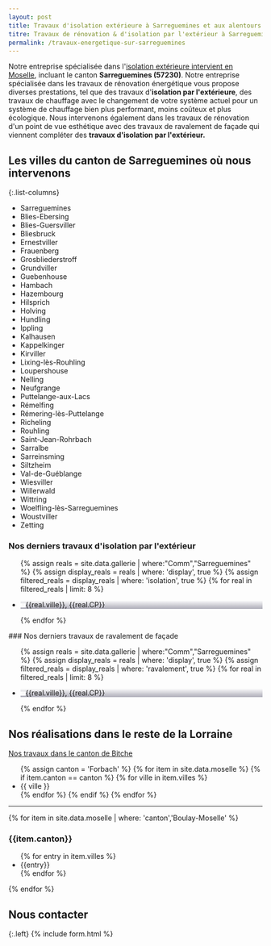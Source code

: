 ```yaml
---
layout: post
title: Travaux d'isolation extérieure à Sarreguemines et aux alentours
titre: Travaux de rénovation & d'isolation par l'extérieur à Sarreguemines et aux alentours
permalink: /travaux-energetique-sur-sarreguemines
---
```

Notre entreprise spécialisée dans l'[isolation extérieure intervient en Moselle](/isolation-extérieure/), incluant le canton <strong>Sarreguemines (57230)</strong>. 
Notre entreprise spécialisée dans les travaux de rénovation énergétique vous propose diverses prestations, tel que des travaux d'<strong>isolation par l'extérieure</strong>, des travaux de chauffage avec le changement de votre système actuel pour un système de chauffage bien plus performant, moins coûteux et plus écologique. Nous intervenons également dans les travaux de rénovation d'un point de vue esthétique avec des travaux de ravalement de façade qui viennent compléter des <strong>travaux d'isolation par l'extérieur.</strong>
## Les villes du canton de Sarreguemines où nous intervenons

{:.list-columns}
- Sarreguemines
- Blies-Ebersing
- Blies-Guersviller
- Bliesbruck
- Ernestviller
- Frauenberg
- Grosbliederstroff
- Grundviller
- Guebenhouse
- Hambach
- Hazembourg
- Hilsprich
- Holving
- Hundling
- Ippling
- Kalhausen
- Kappelkinger
- Kirviller
- Lixing-lès-Rouhling
- Loupershouse
- Nelling
- Neufgrange
- Puttelange-aux-Lacs
- Rémelfing
- Rémering-lès-Puttelange
- Richeling
- Rouhling
- Saint-Jean-Rohrbach
- Sarralbe
- Sarreinsming
- Siltzheim
- Val-de-Guéblange
- Wiesviller
- Willerwald
- Wittring
- Woelfling-lès-Sarreguemines
- Woustviller
- Zetting

### Nos derniers travaux d'isolation par l'extérieur
  <ul class="grid four">
  	{% assign reals = site.data.gallerie | where:"Comm","Sarreguemines" %}
    {% assign display_reals = reals | where: 'display', true %}
    {% assign filtered_reals = display_reals | where: 'isolation', true %}
    {% for real in filtered_reals | limit: 8 %}
      <li class="item-grid realisation" onclick="closebox()" style="background-image: linear-gradient(0deg, rgba(2,0,36,0.3197872899159664) 0%, rgba(255,255,255,0) 100%),url(../assets/images/realisations/{{real.img}});" data-image="{{real.img}}" data-ville="{{real.ville}}" data-cp="{{real.CP}}">
        <img src="../assets/images/realisations/{{real.img}}" alt="travaux de rénovation de façade à {{real.ville}}" style="display: none;">
        <p><img src="../assets/images/icones/map-marker.png" width="10">{{real.ville}}, {{real.CP}}</p>
      </li>
    {% endfor %}
  </ul>
### Nos derniers travaux de ravalement de façade
  <ul class="grid four">
  	{% assign reals = site.data.gallerie | where:"Comm","Sarreguemines" %}
    {% assign display_reals = reals | where: 'display', true %}
    {% assign filtered_reals = display_reals | where: 'ravalement', true %}
    {% for real in filtered_reals | limit: 8 %}
      <li class="item-grid realisation" onclick="closebox()" style="background-image: linear-gradient(0deg, rgba(2,0,36,0.3197872899159664) 0%, rgba(255,255,255,0) 100%),url(../assets/images/realisations/{{real.img}});" data-image="{{real.img}}" data-ville="{{real.ville}}" data-cp="{{real.CP}}">
        <img src="../assets/images/realisations/{{real.img}}" alt="travaux de rénovation de façade à {{real.ville}}" style="display: none;">
        <p><img src="../assets/images/icones/map-marker.png" width="10">{{real.ville}}, {{real.CP}}</p>
      </li>
    {% endfor %}
  </ul>

## Nos réalisations dans le reste de la Lorraine
[Nos travaux dans le canton de Bitche](/travaux-energetique-sur-bitche)

<ul>
{% assign canton = 'Forbach' %}
{% for item in site.data.moselle %}
  {% if item.canton == canton %}
    {% for ville in item.villes %}
      <li>{{ ville }}</li>
    {% endfor %}
  {% endif %}
{% endfor %}
</ul>
<hr>
{% for item in site.data.moselle | where: 'canton','Boulay-Moselle' %}
<h3>{{item.canton}}</h3>
<ul>
{% for entry in item.villes %}
<li>{{entry}}</li>
{% endfor %}
</ul>
{% endfor %}



## Nous contacter
{:.left}
{% include form.html %}